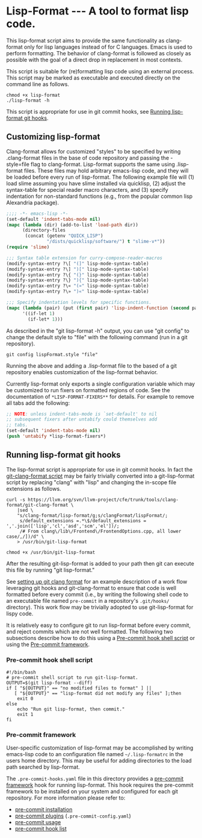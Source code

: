 # Lisp-Format --- A tool to format lisp code.

This lisp-format script aims to provide the same functionality as
clang-format only for lisp languages instead of for C languages.
Emacs is used to perform formatting.  The behavior of clang-format is
followed as closely as possible with the goal of a direct drop in
replacement in most contexts.

This script is suitable for (re)formatting lisp code using an external
process.  This script may be marked as executable and executed
directly on the command line as follows.

```shell
chmod +x lisp-format
./lisp-format -h
```

This script is appropriate for use in git commit hooks, see
[Running lisp-format git hooks](#running-lisp-format-git-hooks).

## Customizing lisp-format

Clang-format allows for customized "styles" to be specified by
writing .clang-format files in the base of code repository and
passing the -style=file flag to clang-format.  Lisp-format
supports the same using .lisp-format files.  These files may hold
arbitrary emacs-lisp code, and they will be loaded before every
run of lisp-format.  The following example file will (1) load
slime assuming you have slime installed via quicklisp, (2) adjust
the syntax-table for special reader macro characters, and (3)
specify indentation for non-standard functions (e.g., from the
popular common lisp Alexandria package).

```lisp
;;;; -*- emacs-lisp -*-
(set-default 'indent-tabs-mode nil)
(mapc (lambda (dir) (add-to-list 'load-path dir))
      (directory-files
       (concat (getenv "QUICK_LISP")
               "/dists/quicklisp/software/") t "slime-v*"))
(require 'slime)

;;; Syntax table extension for curry-compose-reader-macros
(modify-syntax-entry ?\[ "(]" lisp-mode-syntax-table)
(modify-syntax-entry ?\] ")[" lisp-mode-syntax-table)
(modify-syntax-entry ?\{ "(}" lisp-mode-syntax-table)
(modify-syntax-entry ?\} "){" lisp-mode-syntax-table)
(modify-syntax-entry ?\« "(»" lisp-mode-syntax-table)
(modify-syntax-entry ?\» ")«" lisp-mode-syntax-table)

;;; Specify indentation levels for specific functions.
(mapc (lambda (pair) (put (first pair) 'lisp-indent-function (second pair)))
      '((if-let 1)
        (if-let* 1)))
```

As described in the "git lisp-format -h" output, you can use "git
config" to change the default style to "file" with the following
command (run in a git repository).

```shell
git config lispFormat.style "file"
```

Running the above and adding a .lisp-format file to the based of a
git repository enables customization of the lisp-format behavior.

Currently lisp-format only exports a single configuration variable
which may be customized to run fixers on formatted regions of code.
See the documentation of `*LISP-FORMAT-FIXERS**` for details.  For
example to remove all tabs add the following:

```lisp
;; NOTE: unless indent-tabs-mode is `set-default' to nil
;; subsequent fixers after untabify could themselves add
;; tabs.
(set-default 'indent-tabs-mode nil)
(push 'untabify *lisp-format-fixers*)
```

## Running lisp-format git hooks

The lisp-format script is appropriate for use in git commit hooks.  In
fact the
[git-clang-format script](https://llvm.org/svn/llvm-project/cfe/trunk/tools/clang-format/git-clang-format)
may be fairly trivially converted into a git-lisp-format script by
replacing "clang" with "lisp" and changing the in-scope file
extensions as follows.

```shell
curl -s https://llvm.org/svn/llvm-project/cfe/trunk/tools/clang-format/git-clang-format \
    |sed \
    "s/clang-format/lisp-format/g;s/clangFormat/lispFormat/;
     s/default_extensions =.*\$/default_extensions = ','.join(['lisp','cl','asd','scm','el'])/;
     /# From clang\/lib\/Frontend\/FrontendOptions.cpp, all lower case/,/])/d" \
    > /usr/bin/git-lisp-format

chmod +x /usr/bin/git-lisp-format
```

After the resulting git-lisp-format is added to your path then git can
execute this file by running "git lisp-format."

See
[setting up git clang format](https://dx13.co.uk/articles/2015/04/03/setting-up-git-clang-format/)
for an example description of a work flow leveraging git hooks and
git-clang-format to ensure that code is well formatted before every
commit (i.e., by writing the following shell code to an executable
file named `pre-commit` in a repository's `.git/hooks/` directory).
This work flow may be trivially adopted to use git-lisp-format for
lispy code.

It is relatively easy to configure git to run lisp-format before every
commit, and reject commits which are not well formatted.  The
following two subsections describe how to do this using a [Pre-commit
hook shell script](#pre-commit-hook-shell-script) or using the
[Pre-commit framework](#pre-commit-framework).

### Pre-commit hook shell script

```shell
#!/bin/bash
# pre-commit shell script to run git-lisp-format.
OUTPUT=$(git lisp-format --diff)
if [ "${OUTPUT}" == "no modified files to format" ] ||
   [ "${OUTPUT}" == "lisp-format did not modify any files" ];then
    exit 0
else
    echo "Run git lisp-format, then commit."
    exit 1
fi
```

### Pre-commit framework

User-specific customization of lisp-format may be accomplished by
writing emacs-lisp code to an configuration file named
`~/.lisp-formatrc` in the users home directory.  This may be useful
for adding directories to the load path searched by lisp-format.

The `.pre-commit-hooks.yaml` file in this directory provides a
[pre-commit framework](https://pre-commit.com/) hook for running
lisp-format.  This hook requires the pre-commit framework to be
installed on your system and configured for each git repository. For
more information please refer to:
- [pre-commit installation](https://pre-commit.com/#install)
- [pre-commit plugins](https://pre-commit.com/#plugins) (`.pre-commit-config.yaml`)
- [pre-commit usage](https://pre-commit.com/#usage)
- [pre-commit hook list](https://pre-commit.com/hooks.html)
